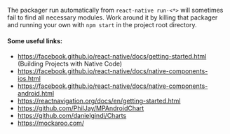 
The packager run automatically from `react-native run-<*>` will sometimes fail to find all necessary modules. Work around it by killing that packager and running your own with `npm start` in the project root directory.

#### Some useful links:
- https://facebook.github.io/react-native/docs/getting-started.html 
(Building Projects with Native Code)
- https://facebook.github.io/react-native/docs/native-components-ios.html
- https://facebook.github.io/react-native/docs/native-components-android.html
- https://reactnavigation.org/docs/en/getting-started.html 
- https://github.com/PhilJay/MPAndroidChart 
- https://github.com/danielgindi/Charts
- https://mockaroo.com/ 